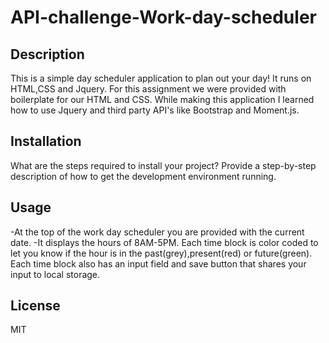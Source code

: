 # API-challenge-Work-day-scheduler

## Description

This is a simple day scheduler application to plan out your day! It runs on HTML,CSS and Jquery. For this assignment we were provided with boilerplate for our HTML and CSS. While making this application I learned how to use Jquery and third party API's like Bootstrap and Moment.js.


## Installation

What are the steps required to install your project? Provide a step-by-step description of how to get the development environment running.

## Usage

-At the top of the work day scheduler you are provided with the current date.
-It displays the hours of 8AM-5PM. Each time block is color coded to let you know if the hour is in the past(grey),present(red) or future(green). Each time block also has an input field and save button that shares your input to local storage.


## License

MIT
